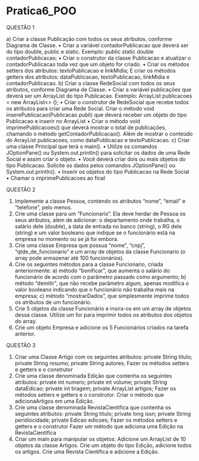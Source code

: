 # Pratica6_POO

QUESTÃO 1 

a) Criar a classe Publicação com todos os seus atributos, conforme Diagrama de
Classe.
• Criar a variável contadorPublicacao que deverá ser do tipo double,
public e static. Exemplo: public static double contadorPublicacao;
• Criar o construtor da classe Publicacao e atualizar o contadorPublicacao
toda vez que um objeto for criado.
• Criar os métodos setters dos atributos: textoPublicacao e linkMidia; E
criar os métodos getters dos atributos: dataPublicacao,
textoPublicacao, linkMidia e contadorPublicacao.
b) Criar a classe RedeSocial com todos os seus atributos, conforme Diagrama de
Classe.
• Criar a variável publicações que deverá ser um ArrayList do tipo
Publicacao. Exemplo:
ArrayList<Publicacao> publicacoes = new ArrayList<> ();
• Criar o construtor de RedeSocial que recebe todos os atributos para
criar uma Rede Social.
Criar o método void inserePublicacao(Publicacao publi) que deverá
receber um objeto do tipo Publicacao e inserir no ArrayList
• Criar o método void imprimePublicacoes() que deverá mostrar o total
de publicações, chamando o método getContadorPublicacao(). Além de
mostrar o conteúdo do ArrayList publicacoes, como dataPublicacao e
textoPublicacao.
c) Criar uma classe Principal que terá o main().
• Utilize os comandos JOptionPane() ou System.out.println() para
solicitar os dados de uma Rede Social e assim criar o objeto.
• Você deverá criar dois ou mais objetos do tipo Publicacao. Solicite os
dados pelos comandos JOptionPane() ou System.out.println().
• Inserir os objetos do tipo Publicacao na Rede Social
• Chamar o imprimePublicacoes ao final


QUESTÃO 2 


1. Implemente a classe Pessoa, contendo os atributos “nome”, “email” e “telefone”,
pelo menos.
2. Crie uma classe para um “Funcionario”. Ela deve herdar de Pessoa os seus atributos,
além de adicionar: o departamento onde trabalha, o salário dele (double), a data de
entrada no banco (string), o RG dele (string) e um valor booleano que indique se o
funcionário está na empresa no momento ou se já foi embora.
3. Crie uma classe Empresa que possua “nome”, “cnpj”, “qtde_de_funcionario” e um
array de objetos da classe Funcionario (o array pode armazenar até 100 funcionários).
4. Crie os seguintes métodos para a classe Funcionario, criada anteriormente:
a) método “bonificar”, que aumenta o salário do funcionário de acordo com o
parâmetro passado como argumento;
b) método “demitir”, que não recebe parâmetro algum, apenas modifica o valor
booleano indicando que o funcionário não trabalha mais na empresa;
c) método “mostrarDados”, que simplesmente imprime todos os atributos de um
funcionário.
5. Crie 5 objetos da classe Funcionário e insira-os em um array de objetos dessa classe.
Utilize um for para imprimir todos os atributos dos objetos do array.
6. Crie um objeto Empresa e adicione os 5 Funcionários criados na tarefa anterior.



QUESTÃO 3


1. Criar uma Classe Artigo com os seguintes atributos:
private String titulo;
private String resumo;
private String autores;
Fazer os métodos setters e getters e o construtor
2. Crie uma classe denominada Edição que contenha os seguintes atributos:
private int numero;
private int volume;
private String dataEdicao;
private int tiragem;
private ArrayList<Artigo> artigos;
Fazer os métodos setters e getters e o construtor.
Criar o método que adicionaArtigos em uma Edição.
3. Crie uma classe denominada RevistaCientifica que contenha os seguintes atributos:
private String titulo;
private long issn;
private String peridiocidade;
private Edicao edicoes;
Fazer os métodos setters e getters e o construtor
Fazer um método que adiciona uma Edição na RevistaCientífica
4. Criar um main para manipular os objetos:
Adicione um ArrayList de 10 objetos da classe Artigos.
Crie um objeto do tipo Edição, adicione todos os artigos.
Crie uma Revista Científica e adicione a Edição.

